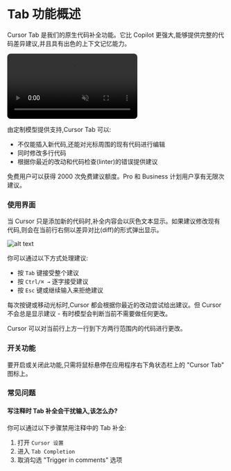 # Tab 功能概述

Cursor Tab 是我们的原生代码补全功能。它比 Copilot 更强大,能够提供完整的代码差异建议,并且具有出色的上下文记忆能力。

<video autoplay loop muted playsinline style="max-width: 100%; border-radius: 8px;">
  <source src="https://mintlify.s3.us-west-1.amazonaws.com/cursor/images/cpp/cpp-full-video.mp4" type="video/mp4">
</video>

由定制模型提供支持,Cursor Tab 可以:

- 不仅能插入新代码,还能对光标周围的现有代码进行编辑
- 同时修改多行代码
- 根据你最近的改动和代码检查(linter)的错误提供建议

免费用户可以获得 2000 次免费建议额度。Pro 和 Business 计划用户享有无限次建议。

### 使用界面

当 Cursor 只是添加新的代码时,补全内容会以灰色文本显示。如果建议修改现有代码,则会在当前行右侧以差异对比(diff)的形式弹出显示。

![alt text](https://mintlify.s3.us-west-1.amazonaws.com/cursor/images/cpp/preview-box-example.png)

你可以通过以下方式处理建议:

- 按 `Tab` 键接受整个建议
- 按 `Ctrl/⌘ →` 逐字接受建议
- 按 `Esc` 键或继续输入来拒绝建议

每次按键或移动光标时,Cursor 都会根据你最近的改动尝试给出建议。但 Cursor 不会总是显示建议 - 有时模型会判断当前不需要做任何更改。

Cursor 可以对当前行上方一行到下方两行范围内的代码进行更改。

### 开关功能

要开启或关闭此功能,只需将鼠标悬停在应用程序右下角状态栏上的 "Cursor Tab" 图标上。

### 常见问题

#### 写注释时 Tab 补全会干扰输入,该怎么办?

你可以通过以下步骤禁用注释中的 Tab 补全:

1. 打开 `Cursor 设置`
2. 进入 `Tab Completion`
3. 取消勾选 "Trigger in comments" 选项
